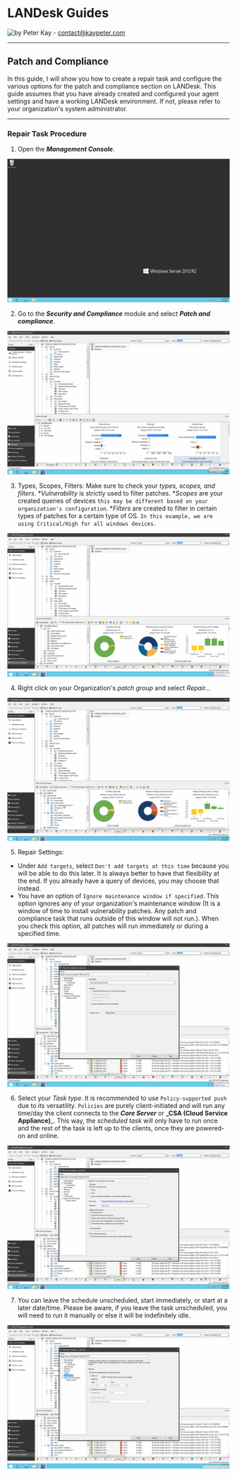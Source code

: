 # LANDesk Guides

![by Peter Kay](https://github.com/deuscode) - contact@kaypeter.com
***

## Patch and Compliance

In this guide, I will show you how to create a repair task and configure the various options for the patch and compliance section on LANDesk. This guide assumes that you have already created and configured your agent settings and have a working LANDesk environment. If not, please refer to your organization's system administrator.
***

### Repair Task Procedure

1. Open the **_Management Console_**.

![Open Management Console](https://github.com/deuscode/Documentation/blob/master/src/Documentation/LanDesk/images/Open%20Management%20Console.gif)


2. Go to the **_Security and Compliance_** module and select **_Patch and compliance_**.

![Go to Patch and compliance](https://github.com/deuscode/Documentation/blob/master/src/Documentation/LanDesk/images/Go%20to%20Patch%20and%20Compliance.gif)


3. Types, Scopes, Filters:
Make sure to check your _types, scopes, and filters_. 
*_Vulnerability_ is strictly used to filter patches. 
*_Scopes_ are your created queries of devices `this may be different based on your organization's configuration`. 
*_Filters_ are created to filter in certain types of patches for a certain type of OS. `In this example, we are using Critical/High for all windows devices`.

![Check your filters](https://github.com/deuscode/Documentation/blob/master/src/Documentation/LanDesk/images/Check%20Filters.gif)


4. Right click on your Organization's _patch group_ and select _Repair..._

![Repair...](https://github.com/deuscode/Documentation/blob/master/src/Documentation/LanDesk/images/Repair%20Task.gif)


5. Repair Settings:
  * Under `Add targets`, select `Don't add targets at this time` because you will be able to do this later. It is always better to have that flexibility at the end. If you already have a query of devices, you may choose that instead.
  * You have an option of `Ignore maintenance window if specified`. This option ignores any of your organization's maintenance window (It is a window of time to install vulnerability patches. Any patch and compliance task that runs outside of this window will not run.). When you check this option, all patches will run immediately or during a specified time.

![Ignore Maintenance Window](https://github.com/deuscode/Documentation/blob/master/src/Documentation/LanDesk/images/Repair%20-%20Ignore%20Maintenance%20Option.gif)


6. Select your _Task type_. It is recommended to use `Policy-supported push` due to its versatility. `Policies` are purely client-initiated and will run any time/day the client connects to the _**Core Server**_ or **_CSA (Cloud Service Appliance)**_. This way, the _scheduled task_ will only have to run once and the rest of the task is left up to the clients, once they are powered-on and online.

![Select task type](https://github.com/deuscode/Documentation/blob/master/src/Documentation/LanDesk/images/Repair%20-%20Task%20Type.gif)


7. You can leave the schedule unscheduled, start immediately, or start at a later date/time. Please be aware, if you leave the task unscheduled, you will need to run it manually or else it will be indefinitely idle.

![Schedule Task](https://github.com/deuscode/Documentation/blob/master/src/Documentation/LanDesk/images/Repair%20-%20Schedule%20task.gif)
